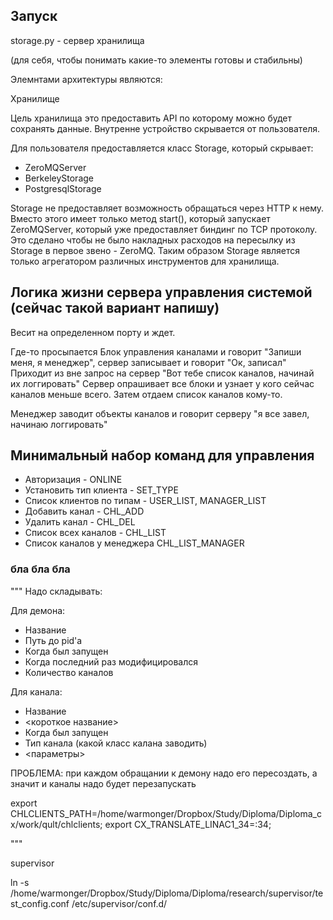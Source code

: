 ## Запуск


storage.py - сервер хранилища



(для себя, чтобы понимать какие-то элементы готовы и стабильны)


Элемнтами архитектуры являются:

Хранилище


Цель хранилища это предоставить API по которому можно будет сохранять данные. 
Внутренне устройство скрывается от пользователя. 

Для пользователя предоставляется класс Storage, который скрывает:

- ZeroMQServer
- BerkeleyStorage
- PostgresqlStorage


Storage не предоставляет возможность обращаться через HTTP к нему. Вместо этого имеет только метод start(), который запускает ZeroMQServer, который уже предоставляет биндинг по TCP протоколу. Это сделано чтобы не было накладных расходов на пересылку из Storage в первое звено - ZeroMQ.  Таким образом Storage является только агрегатором различных инструментов для хранилища.




## Логика жизни сервера управления системой (сейчас такой вариант напишу)


Весит на определенном порту и ждет.

Где-то просыпается Блок управления каналами и говорит "Запиши меня, я менеджер", сервер записывает и говорит "Ок, записал"
Приходит из вне запрос на сервер "Вот тебе список каналов, начинай их логгировать"
Сервер опрашивает все блоки и узнает у кого сейчас каналов меньше всего. Затем отдаем список каналов кому-то.

Менеджер заводит объекты каналов и говорит серверу "я все завел, начинаю логгировать"

    




## Минимальный набор команд для управления

- Авторизация - ONLINE
- Установить тип клиента - SET_TYPE
- Список клиентов по типам - USER_LIST, MANAGER_LIST
- Добавить канал - CHL_ADD
- Удалить канал - CHL_DEL
- Список всех каналов - CHL_LIST
- Список каналов у менеджера CHL_LIST_MANAGER







### бла бла бла


"""
Надо складывать:

Для демона:

  - Название
  - Путь до pid'а
  - Когда был запущен
  - Когда последний раз модифицировался
  - Количество каналов

Для канала:

  - Название
  - <короткое название>
  - Когда был запущен
  - Тип канала (какой класс калана заводить)
  - <параметры>


ПРОБЛЕМА:
при каждом обращании к демону надо его пересоздать, а значит и каналы надо будет перезапускать


export CHLCLIENTS_PATH=/home/warmonger/Dropbox/Study/Diploma/Diploma_cx/work/qult/chlclients; export CX_TRANSLATE_LINAC1_34=:34;


"""

supervisor

ln -s /home/warmonger/Dropbox/Study/Diploma/Diploma/research/supervisor/test_config.conf /etc/supervisor/conf.d/
